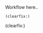 <!--
Title: How it works
Description: Overview of the Pype work-flow
Keywords: pype, overview, workflow
-->
Workflow here..

```
(clearfix:)
```

(clearfix:)

